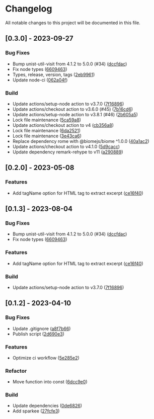 # Changelog

All notable changes to this project will be documented in this file.

## [0.3.0] - 2023-09-27

### Bug Fixes

- Bump unist-util-visit from 4.1.2 to 5.0.0 (#34) ([dccfdac]( https://github.com/jrson83/rehype-extract-excerpt/commit/dccfdac9950ee9c5158d1795530102569c7ca97f ))
- Fix node types ([6609463]( https://github.com/jrson83/rehype-extract-excerpt/commit/6609463645217c81e7720d5b8e16021011e184cb ))
- Types, release, version, tags ([2eb9961]( https://github.com/jrson83/rehype-extract-excerpt/commit/2eb99611f5305f4543f0983b9ba609bff44990c3 ))
- Update node-ci ([062a04f]( https://github.com/jrson83/rehype-extract-excerpt/commit/062a04fc9635110e639dcb79dff9585032ab5724 ))

### Build

- Update actions/setup-node action to v3.7.0 ([7f16896]( https://github.com/jrson83/rehype-extract-excerpt/commit/7f16896ef16c8cb66faf2e1c54fff55b2c613e69 ))
- Update actions/checkout action to v3.6.0 (#45) ([7b16cd6]( https://github.com/jrson83/rehype-extract-excerpt/commit/7b16cd6ec9773338f95b1253a12031c8e77274b4 ))
- Update actions/setup-node action to v3.8.1 (#46) ([2b605a5]( https://github.com/jrson83/rehype-extract-excerpt/commit/2b605a546997bf13d3ab8c2291ed8d490a4c9a69 ))
- Lock file maintenance ([5ca59a8]( https://github.com/jrson83/rehype-extract-excerpt/commit/5ca59a86791a469e638addbd7a17a0067f4f5012 ))
- Update actions/checkout action to v4 ([cb356a8]( https://github.com/jrson83/rehype-extract-excerpt/commit/cb356a8759384d4808f6c7a71f8717363506715a ))
- Lock file maintenance ([6da2521]( https://github.com/jrson83/rehype-extract-excerpt/commit/6da2521bc8fddcd6dc6dd5191de0db05ca578948 ))
- Lock file maintenance ([3e43ca6]( https://github.com/jrson83/rehype-extract-excerpt/commit/3e43ca6319c3268cce2cfaf29c78ee9f5b70fa94 ))
- Replace dependency rome with @biomejs/biome ^1.0.0 ([40a1ac2]( https://github.com/jrson83/rehype-extract-excerpt/commit/40a1ac22cb75f871780e04290a18f2fbb4af4de9 ))
- Update actions/checkout action to v4.1.0 ([5d9cacc]( https://github.com/jrson83/rehype-extract-excerpt/commit/5d9cacc847cc0b4bad6a1089da74726c34331e20 ))
- Update dependency remark-rehype to v11 ([a290889]( https://github.com/jrson83/rehype-extract-excerpt/commit/a290889f81014581fdc80503e9fe1487791c02c2 ))

## [0.2.0] - 2023-05-08

### Features

- Add tagName option for HTML tag to extract excerpt ([ce16f40]( https://github.com/jrson83/rehype-extract-excerpt/commit/ce16f40fcd09abb0b34a1c3f0b40db93ea30399f ))

## [0.1.3] - 2023-08-04

### Bug Fixes

- Bump unist-util-visit from 4.1.2 to 5.0.0 (#34) ([dccfdac]( https://github.com/jrson83/rehype-extract-excerpt/commit/dccfdac9950ee9c5158d1795530102569c7ca97f ))
- Fix node types ([6609463]( https://github.com/jrson83/rehype-extract-excerpt/commit/6609463645217c81e7720d5b8e16021011e184cb ))

### Features

- Add tagName option for HTML tag to extract excerpt ([ce16f40]( https://github.com/jrson83/rehype-extract-excerpt/commit/ce16f40fcd09abb0b34a1c3f0b40db93ea30399f ))

### Build

- Update actions/setup-node action to v3.7.0 ([7f16896]( https://github.com/jrson83/rehype-extract-excerpt/commit/7f16896ef16c8cb66faf2e1c54fff55b2c613e69 ))

## [0.1.2] - 2023-04-10

### Bug Fixes

- Update .gitignore ([a8f7b66]( https://github.com/jrson83/rehype-extract-excerpt/commit/a8f7b667d5a88a7f55bf45487b525c8fc52267d3 ))
- Publish script ([2d690e3]( https://github.com/jrson83/rehype-extract-excerpt/commit/2d690e3ca44973f8933410735cd20d20349ae1db ))

### Features

- Optimize ci workflow ([5e285e2]( https://github.com/jrson83/rehype-extract-excerpt/commit/5e285e24cefc0e90b60d149348c078eb9f1248f8 ))

### Refactor

- Move function into const ([6dcc9e0]( https://github.com/jrson83/rehype-extract-excerpt/commit/6dcc9e074901fd7ab347c9d7ce1c8eb405ff70bf ))

### Build

- Update dependencies ([0de6826]( https://github.com/jrson83/rehype-extract-excerpt/commit/0de6826080c5364f13f44cc3ec3f8928c9645f33 ))
- Add sparkee ([27fcfe3]( https://github.com/jrson83/rehype-extract-excerpt/commit/27fcfe3a1c52d4b09c253646c8f49cac03b5ea1f ))

<!-- generated by sparkee -->

